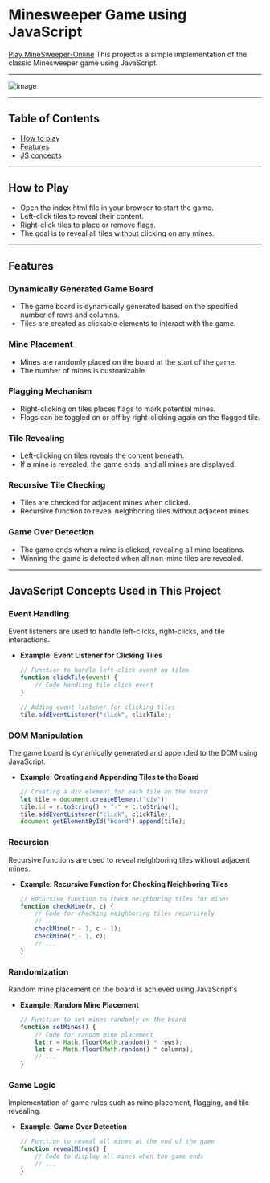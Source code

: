 # Minesweeper Game using JavaScript
[Play MineSweeper-Online](https://srivatsa007.github.io/Geekster-JS/MineSweeper-Geekathon2/)
This project is a simple implementation of the classic Minesweeper game using JavaScript.

____
![image](https://github.com/srivatsa007/Geekster-JS/assets/70172502/03afdbde-0282-4622-ad8a-ae9f7a3fc7eb)

___
## Table of Contents
- [How to play](#How_to_play)
- [Features](#Features)
- [JS concepts](#JavaScript_Concepts_Used_in_This_Project)
____
## How to Play

* Open the index.html file in your browser to start the game.
* Left-click tiles to reveal their content.
* Right-click tiles to place or remove flags.
* The goal is to reveal all tiles without clicking on any mines.
___
## Features


### Dynamically Generated Game Board

 * The game board is dynamically generated based on the specified number of rows and columns.
 * Tiles are created as clickable elements to interact with the game.

### Mine Placement
* Mines are randomly placed on the board at the start of the game.
* The number of mines is customizable.

### Flagging Mechanism
* Right-clicking on tiles places flags to mark potential mines.
* Flags can be toggled on or off by right-clicking again on the flagged tile.

### Tile Revealing
* Left-clicking on tiles reveals the content beneath.
* If a mine is revealed, the game ends, and all mines are displayed.

### Recursive Tile Checking
* Tiles are checked for adjacent mines when clicked.
* Recursive function to reveal neighboring tiles without adjacent mines.

### Game Over Detection
* The game ends when a mine is clicked, revealing all mine locations.
* Winning the game is detected when all non-mine tiles are revealed.

___
## JavaScript Concepts Used in This Project

### Event Handling
Event listeners are used to handle left-clicks, right-clicks, and tile interactions.
- **Example: Event Listener for Clicking Tiles**
    ```javascript
    // Function to handle left-click event on tiles
    function clickTile(event) {
        // Code handling tile click event
    }

    // Adding event listener for clicking tiles
    tile.addEventListener("click", clickTile);
    ```

### DOM Manipulation
The game board is dynamically generated and appended to the DOM using JavaScript.
- **Example: Creating and Appending Tiles to the Board**
    ```javascript
    // Creating a div element for each tile on the board
    let tile = document.createElement("div");
    tile.id = r.toString() + "-" + c.toString();
    tile.addEventListener("click", clickTile);
    document.getElementById("board").append(tile);
    ```

### Recursion
Recursive functions are used to reveal neighboring tiles without adjacent mines.
- **Example: Recursive Function for Checking Neighboring Tiles**
    ```javascript
    // Recursive function to check neighboring tiles for mines
    function checkMine(r, c) {
        // Code for checking neighboring tiles recursively
        // ...
        checkMine(r - 1, c - 1);
        checkMine(r - 1, c);
        // ...
    }
    ```

### Randomization
Random mine placement on the board is achieved using JavaScript's 
- **Example: Random Mine Placement**
    ```javascript
    // Function to set mines randomly on the board
    function setMines() {
        // Code for random mine placement
        let r = Math.floor(Math.random() * rows);
        let c = Math.floor(Math.random() * columns);
        // ...
    }
    ```

### Game Logic
Implementation of game rules such as mine placement, flagging, and tile revealing.
- **Example: Game Over Detection**
    ```javascript
    // Function to reveal all mines at the end of the game
    function revealMines() {
        // Code to display all mines when the game ends
        // ...
    }
    ```
